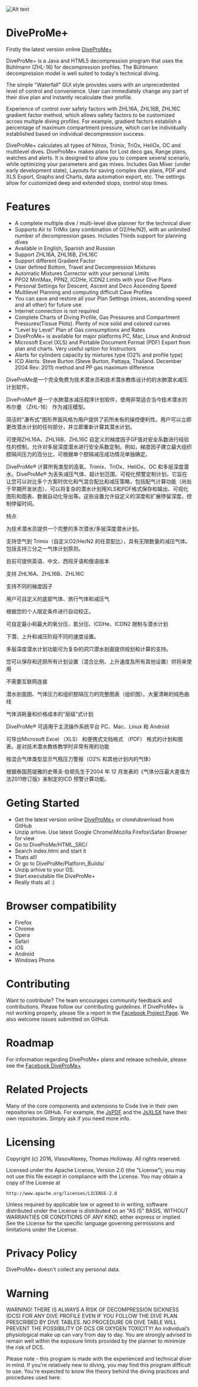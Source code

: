 
![Alt text](https://github.com/VlasovAlexey/DiveProMe/blob/master/PromoAssets/github_promo_01.jpg)

# DiveProMe+
Firstly the latest version online [DiveProMe+](http://scan3d.ru/DiveMePro+/)

DiveProMe+ is a Java and HTML5 decompression program that uses the Bühlmann (ZHL-16) for decompression profiles. The Bühlmann decompression model is well suited to today's technical diving.

The simple "Waterfall" GUI style provides users with an unprecedented level of control and convenience. User can immediately change any part of their dive plan and instantly recalculate their profile.

Experience of control over safety factors with ZHL16A, ZHL16B, ZHL16C gradient factor method, which allows safety factors to be customized across multiple diving profiles. For example, gradient factors establish a percentage of maximum compartment pressure, which can be individually established based on individual decompression success.

DiveProMe+ calculates all types of Nitrox, Trimix, TriOx, HeliOx, OC and multilevel dives. DiveProMe+ makes plans for Lost deco gas, Range plans, watches and alerts.  It is designed to allow you to compare several scenario, while optimizing your parameters and gas mixes. Includes Gas Mixer (under early development state), Layouts for saving complex dive plans, PDF and XLS Export, Graphs and Charts, data automation export, etc. The settings allow for customized deep and extended stops, control stop times.

# Features
- A complete multiple dive / multi-level dive planner for the technical diver
- Supports Air to TriMix (any combination of O2/He/N2), with an unlimited number of decompression gases. Includes Thirds support for planning dives
- Available in English, Spanish and Russian
- Support ZHL16A, ZHL16B, ZHL16C
- Support different Gradient Factor
- User defined Bottom, Travel and Decompression Mixtures
- Automatic Mixtures Corrector with your personal Limits
- PPO2 Min\Max, PPN2, ICDHe, ICDN2 Limits with your Dive Plans
- Personal Settings for Descent, Ascent and Deco Ascending Speed
- Multilevel Planning and computing difficult Cave Profiles
- You can save and restore all your Plan Settings (mixes, ascending speed and all other) for future use
- Internet connection is not required
- Complete Charts of Diving Profile, Gas Pressures and Compartment Pressures(Tissue Plots). Plenty of nice solid and colored curves
- "Level by Level" Plan of Gas consumptions and Rates
- DiveProMe+ is available for major platforms PC, Mac, Linux and Android
- Microsoft Excel (XLS) and Portable Document Format (PDF) Export from plan and charts. Very useful option for Instructors
- Alerts for cylinders capacity by mixtures type (O2% and profile type)
- ICD Alerts. Steve Burton (Steve Burton, Pattaya, Thailand. December 2004 Rev: 2011) method and PP gas maximum difference

DiveProMe是一个完全免费为技术潜水员和技术潜水教练设计的的水肺潜水减压计划软件。

DiveProMe® 是一个水肺潜水减压程序计划软件，使用非常适合当今技术潜水的布尔曼 （ZHL-16） 作为减压模型。

简洁的"瀑布式"图形界面风格为用户提供了前所未有的操控便利性。用户可以立即更改潜水计划的任何部分，并立即重新计算其潜水计划。

可使用ZHL16A、ZHL16B、ZHL16C 自定义的梯度因子GF值对安全系数进行经验性的控制，允许对多层深度潜水进行安全系数定制。例如，梯度因子建立最大组织腔隔间压力的百分比，可根据单个腔隔减压成功情况单独确定。

DiveProMe® 计算所有类型的高氧、Trimix、TriOx、HeliOx、OC 和多层深度潜水。DiveProMe® 为丢失减压气体、超计划范围、可视化预警定制计划。它旨在让您可以对比多个方案时优化和气混合配比和减压策略，包括配气计算功能（尚处于早期开发状态）、可以将复杂的潜水计划用XLS和PDF格式保存和输出、可视化图形和图表、数据自动化导出等。这些设置允许自定义的深度和扩展停留深度，控制停留时间。

特点

为技术潜水员提供一个完整的多次潜水/多层深度潜水计划。

支持空气到 Trimix（自定义O2/He/N2 的任意配比），具有无限数量的减压气体。包括支持三分之一气体计划原则。

目前可提供英语、中文、西班牙语和俄语版本

支持 ZHL16A、ZHL16B、ZHL16C

支持不同的梯度因子

用户可自定义的底部气体、旅行气体和减压气

根据您的个人限定条件进行自动校正。

可自定最小和最大的氧分压、氮分压、ICDHe、ICDN2 限制与潜水计划

下潜、上升和减压阶段不同的速度设置。

多层深度潜水计划功能可为复杂的洞穴潜水剖面提供规划和计算的支持。

您可以保存和还原所有计划设置（混合比例、上升速度及所有其他设置）供将来使用

不需要互联网连接

潜水剖面图、气体压力和组织腔隔压力的完整图表（组织图）。大量清晰的纯色曲线

气体消耗量和价格成本的“层级”式计划

DiveProMe® 可适用于主流操作系统平台 PC、Mac、Linux 和 Android

可导出Microsoft Excel （XLS） 和便携式文档格式 （PDF） 格式的计划和图表。是对技术潜水教练教学时非常有用的功能

按混合气体类型显示气瓶压力警报（O2% 和其他计划内的气体）

根据泰国芭堤雅的史蒂夫·伯顿先生于2004 年 12 月发表的《气体分压最大差值方法2011修订版》来制定的ICD 预警计算功能。


# Geting Started
- Get the latest version online [DiveProMe+](http://scan3d.ru/DiveMePro+/) or clone\download from GitHub
- Unzip arhive. Use latest Google Chrome\Mozilla Firefox\Safari Browser for view
- Go to DiveProMe/HTML_SRC/
- Search index.html and start it
- Thats all!
- Or go to DiveProMe/Platform_Builds/
- Unzip arhive to your OS.
- Start executable file DiveProMe+
- Really thats all :)

# Browser compatibility
- Firefox
- Chrome
- Opera
- Safari
- iOS
- Android
- Windows Phone

# Contributing
Want to contribute? The team encourages community feedback and contributions. Please follow our contributing guidelines.
If DiveProMe+ is not working properly, please file a report in the [Facebook Project Page](https://www.facebook.com/DiveProMe/). We also welcome issues submitted on GitHub.

# Roadmap
For information regarding DiveProMe+ plans and release schedule, please see the  [Facebook DiveProMe+](https://www.facebook.com/DiveProMe/)

# Related Projects
Many of the core components and extensions to Code live in their own repositories on GitHub. For example, the [JsPDF](https://github.com/MrRio/jsPDF) and the [JsXLSX](https://github.com/clarketm/js-xlsx) have their own repositories. Simply ask if you need more info.

# Licensing
Copyright (c) 2016, VlasovAlexey, Thomas Holloway.
All rights reserved.

Licensed under the Apache License, Version 2.0 (the "License");
you may not use this file except in compliance with the License.
You may obtain a copy of the License at

    http://www.apache.org/licenses/LICENSE-2.0

Unless required by applicable law or agreed to in writing, software
distributed under the License is distributed on an "AS IS" BASIS,
WITHOUT WARRANTIES OR CONDITIONS OF ANY KIND, either express or implied.
See the License for the specific language governing permissions and
limitations under the License.

# Privacy Policy
DiveProMe+ doesn't collect any personal data.

# Warning
WARNING! THERE IS ALWAYS A RISK OF DECOMPRESSION SICKNESS (DCS) FOR ANY DIVE PROFILE EVEN IF YOU FOLLOW THE DIVE PLAN PRESCRIBED BY DIVE TABLES. NO PROCEDURE OR DIVE TABLE WILL PREVENT THE POSSIBILITY OF DCS OR OXYGEN TOXICITY! An individual’s physiological make up can vary from day to day. You are strongly advised to remain well within the exposure limits provided by the planner to minimize the risk of DCS.

Please note - this program is made with the experienced and technical diver in mind. If you're relatively new to diving, you may find this program difficult to use. You're expected to know the theory behind the diving practices and procedures used here.
